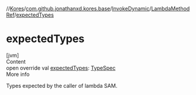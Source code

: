 //[Kores](../../../index.md)/[com.github.jonathanxd.kores.base](../../index.md)/[InvokeDynamic](../index.md)/[LambdaMethodRef](index.md)/[expectedTypes](expected-types.md)



# expectedTypes  
[jvm]  
Content  
open override val [expectedTypes](expected-types.md): [TypeSpec](../../-type-spec/index.md)  
More info  


Types expected by the caller of lambda SAM.

  



